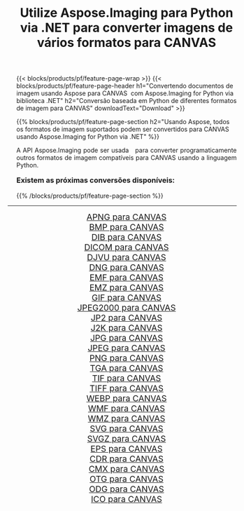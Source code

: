 ﻿---
title: Utilize Aspose.Imaging para Python via .NET para converter imagens de vários formatos para CANVAS 
weight: 3920
url: /pt/python-net/conversion/to/canvas/ 
lang: pt
langdirlevel: 2
locales: zh-hans,ja,it,ru,de,es,fr,nl,id,lt,pl,pt,vi,tr,ko,zh-hant,ar,hi,th,sv,cs,uk,he
description: Você pode usar Aspose.Imaging para Python via biblioteca .NET para converter de uma variedade de formatos para CANVAS
---

{{< blocks/products/pf/feature-page-wrap >}}
{{< blocks/products/pf/feature-page-header h1="Convertendo documentos de imagem usando Aspose para CANVAS  com Aspose.Imaging for Python via biblioteca .NET" h2="Conversão baseada em Python de diferentes formatos de imagem para CANVAS" downloadText="Download" >}}


{{% blocks/products/pf/feature-page-section  h2="Usando Aspose, todos os formatos de imagem suportados podem ser convertidos para CANVAS usando Aspose.Imaging for Python via .NET" %}}
<p align=justify>A API Aspose.Imaging pode ser usada   para converter programaticamente outros formatos de imagem compatíveis para CANVAS usando a linguagem Python.</p>
<h3 style="margin-top:16px;">
Existem as próximas conversões disponíveis:
</h3>
{{% /blocks/products/pf/feature-page-section %}}
<div class="container-fluid productfamilypage bg-gray">
    <div class="convertypes bg-gray agp-content section">
        <div class="container">
		<hr style="margin-left:-20px;"/>
		<div class="row other-converters" style="gap: 10px;font-size: 19px;text-align:center;">
		    <div class='col-md-3 other-converter remove-lp remove-rp'><a href="/imaging/pt/python-net/conversion/apng-to-canvas/" style="padding:15px;">APNG para CANVAS</a></div>
<div class='col-md-3 other-converter remove-lp remove-rp'><a href="/imaging/pt/python-net/conversion/bmp-to-canvas/" style="padding:15px;">BMP para CANVAS</a></div>
<div class='col-md-3 other-converter remove-lp remove-rp'><a href="/imaging/pt/python-net/conversion/dib-to-canvas/" style="padding:15px;">DIB para CANVAS</a></div>
<div class='col-md-3 other-converter remove-lp remove-rp'><a href="/imaging/pt/python-net/conversion/dicom-to-canvas/" style="padding:15px;">DICOM para CANVAS</a></div>
<div class='col-md-3 other-converter remove-lp remove-rp'><a href="/imaging/pt/python-net/conversion/djvu-to-canvas/" style="padding:15px;">DJVU para CANVAS</a></div>
<div class='col-md-3 other-converter remove-lp remove-rp'><a href="/imaging/pt/python-net/conversion/dng-to-canvas/" style="padding:15px;">DNG para CANVAS</a></div>
<div class='col-md-3 other-converter remove-lp remove-rp'><a href="/imaging/pt/python-net/conversion/emf-to-canvas/" style="padding:15px;">EMF para CANVAS</a></div>
<div class='col-md-3 other-converter remove-lp remove-rp'><a href="/imaging/pt/python-net/conversion/emz-to-canvas/" style="padding:15px;">EMZ para CANVAS</a></div>
<div class='col-md-3 other-converter remove-lp remove-rp'><a href="/imaging/pt/python-net/conversion/gif-to-canvas/" style="padding:15px;">GIF para CANVAS</a></div>
<div class='col-md-3 other-converter remove-lp remove-rp'><a href="/imaging/pt/python-net/conversion/jpeg2000-to-canvas/" style="padding:15px;">JPEG2000 para CANVAS</a></div>
<div class='col-md-3 other-converter remove-lp remove-rp'><a href="/imaging/pt/python-net/conversion/jp2-to-canvas/" style="padding:15px;">JP2 para CANVAS</a></div>
<div class='col-md-3 other-converter remove-lp remove-rp'><a href="/imaging/pt/python-net/conversion/j2k-to-canvas/" style="padding:15px;">J2K para CANVAS</a></div>
<div class='col-md-3 other-converter remove-lp remove-rp'><a href="/imaging/pt/python-net/conversion/jpg-to-canvas/" style="padding:15px;">JPG para CANVAS</a></div>
<div class='col-md-3 other-converter remove-lp remove-rp'><a href="/imaging/pt/python-net/conversion/jpeg-to-canvas/" style="padding:15px;">JPEG para CANVAS</a></div>
<div class='col-md-3 other-converter remove-lp remove-rp'><a href="/imaging/pt/python-net/conversion/png-to-canvas/" style="padding:15px;">PNG para CANVAS</a></div>
<div class='col-md-3 other-converter remove-lp remove-rp'><a href="/imaging/pt/python-net/conversion/tga-to-canvas/" style="padding:15px;">TGA para CANVAS</a></div>
<div class='col-md-3 other-converter remove-lp remove-rp'><a href="/imaging/pt/python-net/conversion/tif-to-canvas/" style="padding:15px;">TIF para CANVAS</a></div>
<div class='col-md-3 other-converter remove-lp remove-rp'><a href="/imaging/pt/python-net/conversion/tiff-to-canvas/" style="padding:15px;">TIFF para CANVAS</a></div>
<div class='col-md-3 other-converter remove-lp remove-rp'><a href="/imaging/pt/python-net/conversion/webp-to-canvas/" style="padding:15px;">WEBP para CANVAS</a></div>
<div class='col-md-3 other-converter remove-lp remove-rp'><a href="/imaging/pt/python-net/conversion/wmf-to-canvas/" style="padding:15px;">WMF para CANVAS</a></div>
<div class='col-md-3 other-converter remove-lp remove-rp'><a href="/imaging/pt/python-net/conversion/wmz-to-canvas/" style="padding:15px;">WMZ para CANVAS</a></div>
<div class='col-md-3 other-converter remove-lp remove-rp'><a href="/imaging/pt/python-net/conversion/svg-to-canvas/" style="padding:15px;">SVG para CANVAS</a></div>
<div class='col-md-3 other-converter remove-lp remove-rp'><a href="/imaging/pt/python-net/conversion/svgz-to-canvas/" style="padding:15px;">SVGZ para CANVAS</a></div>
<div class='col-md-3 other-converter remove-lp remove-rp'><a href="/imaging/pt/python-net/conversion/eps-to-canvas/" style="padding:15px;">EPS para CANVAS</a></div>
<div class='col-md-3 other-converter remove-lp remove-rp'><a href="/imaging/pt/python-net/conversion/cdr-to-canvas/" style="padding:15px;">CDR para CANVAS</a></div>
<div class='col-md-3 other-converter remove-lp remove-rp'><a href="/imaging/pt/python-net/conversion/cmx-to-canvas/" style="padding:15px;">CMX para CANVAS</a></div>
<div class='col-md-3 other-converter remove-lp remove-rp'><a href="/imaging/pt/python-net/conversion/otg-to-canvas/" style="padding:15px;">OTG para CANVAS</a></div>
<div class='col-md-3 other-converter remove-lp remove-rp'><a href="/imaging/pt/python-net/conversion/odg-to-canvas/" style="padding:15px;">ODG para CANVAS</a></div>
<div class='col-md-3 other-converter remove-lp remove-rp'><a href="/imaging/pt/python-net/conversion/ico-to-canvas/" style="padding:15px;">ICO para CANVAS</a></div>
                </div>
        </div>
    </div>
</div>
<br/>


